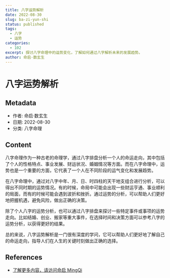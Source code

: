 ```yaml
---
title: 八字运势解析
date: 2022-08-30
slug: ba-zi-yun-shi
status: published
tags:
  - 八字
  - 运势
categories:
  - 102
excerpt: 探讨八字命理中的运势变化，了解如何通过八字解析未来的发展趋势。
author: 命启·数玄生
---
```


# 八字运势解析

## Metadata
- 作者: 命启·数玄生
- 日期: 2022-08-30
- 分类: 八字命理

## Content
八字命理作为一种古老的命理学，通过八字排盘分析一个人的命运走向，其中包括了个人的性格特点、事业发展、财运状况、婚姻情况等方面。而在八字命理中，运势也是一个重要的方面，它代表了一个人在不同阶段的运气变化和发展趋势。

在八字命理中，通过对八字中年、月、日、时四柱的天干地支组合进行分析，可以得出不同时期的运势情况。有的时候，命局中可能会出现一些财运亨通、事业顺利的局面，而有的时候可能会遇到波折和挫折。通过运势的分析，可以帮助人们更好地把握机遇，避免风险，做出正确的决策。

除了个人八字的运势分析，也可以通过八字排盘来探讨一些特定事件或事项的运势走向。比如结婚、创业、搬家等重大事件，在选择时间和决策方面可以参考八字的运势分析，以获得更好的结果。

总的来说，八字运势解析是一门很有深度的学问，它可以帮助人们更好地了解自己的命运走向，指导人们在人生的关键时刻做出正确的选择。

## References
- [了解更多内容，请访问命启 MingQi](https://www.mingqi.me)